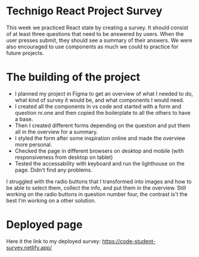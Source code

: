 # Technigo React Project Survey

This week we practiced React state by creating a survey. It should consist of at least three questions
that need to be answered by users. When the user presses submit, they should see a summary of their answers.
We were also encouraged to use components as much we could to practice for future projects.

# The building of the project

- I planned my project in Figma to get an overview of what I needed to do, what kind of survey it would be, and what components I would need.
- I created all the components in vs code and started with a form and question nr.one and then copied the boilerplate to all the others to have a base.
- Then I created different forms depending on the question and put them all in the overview for a summary.
- I styled the form after some inspiration online and made the overview more personal.
- Checked the page in different browsers on desktop and mobile (with responsiveness from desktop on tablet)
- Tested the accessability with keyboard and run the lighthouse on the page. Didn't find any problems.

I struggled with the radio buttons that I transformed into images and how to be able to select them, collect the info, and put them in the overview.
Still working on the radio buttons in question number four, the contrast is't the best I'm working on a other solution.

# Deployed page

Here it the link to my deployed survey: https://code-student-survey.netlify.app/
